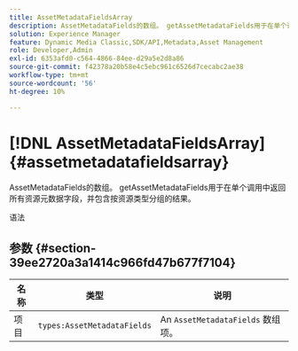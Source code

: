 ```yaml
---
title: AssetMetadataFieldsArray
description: AssetMetadataFields的数组。 getAssetMetadataFields用于在单个调用中返回所有资源元数据字段，并包含按资源类型分组的结果。
solution: Experience Manager
feature: Dynamic Media Classic,SDK/API,Metadata,Asset Management
role: Developer,Admin
exl-id: 6353afd0-c564-4866-84ee-d29a5e2d8a86
source-git-commit: f42378a20b58e4c5ebc961c6526d7cecabc2ae38
workflow-type: tm+mt
source-wordcount: '56'
ht-degree: 10%

---
```


# [!DNL AssetMetadataFieldsArray]{#assetmetadatafieldsarray}

AssetMetadataFields的数组。 getAssetMetadataFields用于在单个调用中返回所有资源元数据字段，并包含按资源类型分组的结果。

语法

## 参数 {#section-39ee2720a3a1414c966fd47b677f7104}

| 名称 | 类型 | 说明 |
|---|---|---|
| 项目 | `types:AssetMetadataFields` | An `AssetMetadataFields` 数组项。 |
